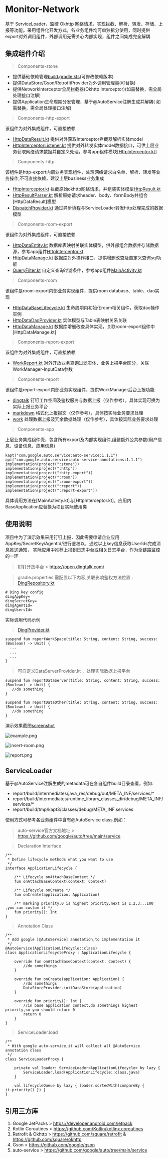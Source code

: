 # Monitor-Network

基于 ServiceLoader，监控 Okhttp
网络请求，实现拦截、解析、转发、存储、上报等功能。采用组件化开发方式，各业务组件均可单独拆分使用，同时提供export对外调用组件，外部调用无需关心内部实现，组件之间集成完全解耦

## 集成组件介绍

> Components-stone

- 提供基础依赖管理[build.gradle.kts](stone/build.gradle.kts)(可修改依赖版本)
- 提供DataStore/Gson/RetrofitProvider对外调用管理类(可替换)
- 提供NetworkInterceptor全局拦截器(Okhttp Interceptor)(如需替换，需全局处理接口注解)
- 提供Application生命周期分发管理，基于@AutoService注解生成并解耦(
  如需替换，需全局处理接口注解)

> Components-http-export

该组件为对外集成组件，可直接依赖

- [HttpDataResult.kt](http-export%2Fsrc%2Fmain%2Fjava%2Fcom%2Fmanna%2Fmonitor%2Fhttp%2Fexport%2FHttpDataResult.kt)
  提供对外获取Interceptor拦截器解析实体model
- [HttpInterceptorListener.kt](http-export%2Fsrc%2Fmain%2Fjava%2Fcom%2Fmanna%2Fmonitor%2Fhttp%2Fexport%2FHttpInterceptorListener.kt)
  提供对外转发实体model数据接口，可供上层业务获取网络请求数据并自定义处理，参考app组件模块[[HttpInterceptor.kt](app%2Fsrc%2Fmain%2Fjava%2Fcom%2Fmanna%2Fmonitor%2Fnetwork%2Finterceptor%2FHttpInterceptor.kt)]

> Components-http

该组件是http-export内部业务实现组件，处理网络请求白名单、解析、转发等业务操作,不可直接依赖，建议上层business业务集成

- [HttpInterceptor.kt](http%2Fsrc%2Fmain%2Fjava%2Fcom%2Fmanna%2Fmonitor%2Fhttp%2FHttpInterceptor.kt)
  拦截原始okhttp网络请求，并组装实体模型[HttpResult.kt](http%2Fsrc%2Fmain%2Fjava%2Fcom%2Fmanna%2Fmonitor%2Fhttp%2FHttpResult.kt)
- [HttpResultParser.kt](http%2Fsrc%2Fmain%2Fjava%2Fcom%2Fmanna%2Fmonitor%2Fhttp%2FHttpResultParser.kt)
  解析原始请求header、body、formBody并组合[HttpDataResult]模型
- [DispatchProvider.kt](http%2Fsrc%2Fmain%2Fjava%2Fcom%2Fmanna%2Fmonitor%2Fhttp%2FDispatchProvider.kt)
  通过异步协程与ServiceLoader转发http处理完成的数据模型

> Components-room-export

该组件为对外集成组件，可直接依赖

- [HttpDataEntity.kt](room-export%2Fsrc%2Fmain%2Fjava%2Fcom%2Fmanna%2Fmonitor%2Froom%2Fexport%2FHttpDataEntity.kt)
  数据库表映射关联实体模型，供外部组合数据并存储数据源，参考app组件[HttpInterceptor.kt](app%2Fsrc%2Fmain%2Fjava%2Fcom%2Fmanna%2Fmonitor%2Fnetwork%2Finterceptor%2FHttpInterceptor.kt)
- [HttpDataManage.kt](room-export%2Fsrc%2Fmain%2Fjava%2Fcom%2Fmanna%2Fmonitor%2Froom%2Fexport%2FHttpDataManage.kt)
  数据库对外操作接口，提供增删改查及自定义查询sql功能
- [QueryFilter.kt](room-export%2Fsrc%2Fmain%2Fjava%2Fcom%2Fmanna%2Fmonitor%2Froom%2Fexport%2FQueryFilter.kt)
  自定义查询过滤条件，参考app组件[MainActivity.kt](app%2Fsrc%2Fmain%2Fjava%2Fcom%2Fmanna%2Fmonitor%2Fnetwork%2FMainActivity.kt)

> Components-room

该组件是room-export内部业务实现组件，提供room database、table、dao实现

- [HttpDataBaseLifecycle.kt](room%2Fsrc%2Fmain%2Fjava%2Fcom%2Fmanna%2Fmonitor%2Froom%2FHttpDataBaseLifecycle.kt)
  生命周期内初始化room相关组件，获取dao操作实例
- [HttpDataDaoProvider.kt](room%2Fsrc%2Fmain%2Fjava%2Fcom%2Fmanna%2Fmonitor%2Froom%2FHttpDataDaoProvider.kt)
  实体模型与Table表映射关系关联
- [HttpDataManage.kt](room%2Fsrc%2Fmain%2Fjava%2Fcom%2Fmanna%2Fmonitor%2Froom%2FHttpDataManage.kt)
  数据库增删改查具体实现，关联room-export组件中[HttpDataManage.kt]

> Components-report-export

该组件为对外集成组件，可直接依赖

- [WorkReport.kt](report-export%2Fsrc%2Fmain%2Fjava%2Fcom%2Fmanna%2Fmonitor%2Freport%2Fexport%2FWorkReport.kt)
  对外开放业务查询过滤实体、业务上报平台区分，关联WorkManager-InputData参数

> Components-report

该组件是report-export内部业务实现组件，提供WorkManager后台上报功能

- [dingtalk](report%2Fsrc%2Fmain%2Fjava%2Fcom%2Fmanna%2Fmonitor%2Freport%2Fdingtalk)
  钉钉工作空间及鉴权服务与数据上报（仅作参考），具体实现可换为实际上报业务平台
- [markdown](report%2Fsrc%2Fmain%2Fjava%2Fcom%2Fmanna%2Fmonitor%2Freport%2Fmarkdown)
  格式化上报报文（仅作参考），具体按实际业务要求处理
- [work](report%2Fsrc%2Fmain%2Fjava%2Fcom%2Fmanna%2Fmonitor%2Freport%2Fwork)
  处理数据上报及冗余数据处理（仅作参考），具体按实际业务要求处理

> Components-app

上层业务集成组件壳，包含所有export及内部实现组件,组装额外公共参数(用户信息、设备信息、应用信息)

```
kapt("com.google.auto.service:auto-service:1.1.1")
api("com.google.auto.service:auto-service-annotations:1.1.1")
implementation(project(":stone"))
implementation(project(":http"))
implementation(project(":http-export"))
implementation(project(":room"))
implementation(project(":room-export"))
implementation(project(":report"))
implementation(project(":report-export"))
```

具体调用方法在[MainActivity.kt]与[HttpInterceptor.kt]，应用内BaseApplication应替换为项目实际使用类

## 使用说明

项目中为了演示效果采用钉钉上报，因此需要申请企业应用AppKey/SecretKey/AgentId/进行鉴权以，通过以上key信息获取UserIds完成消息推送通知，
实际应用中推荐上报到日志中台或相关日志平台，作为全链路监控的一环
> 钉钉开放平台 > https://open.dingtalk.com/

> gradle.properties
> 需配置以下内容,关联影响鉴权方法位置 : [DingRepository.kt](report%2Fsrc%2Fmain%2Fjava%2Fcom%2Fmanna%2Fmonitor%2Freport%2Fdingtalk%2FDingRepository.kt)

```
# Ding key config
dingAppKey=
dingSecretKey=
dingAgentId=
dingUsersId=
```

实际调用代码示例
> [DingProvider.kt](report%2Fsrc%2Fmain%2Fjava%2Fcom%2Fmanna%2Fmonitor%2Freport%2Fdingtalk%2FDingProvider.kt)

```
suspend fun reportWorkSpace(title: String, content: String, success: (Boolean) -> Unit) {
  ...
  ...
  ...
}
```

> 可自定义DataServerProvider.kt ，处理实际数据上报平台

```
suspend fun reportDataServer(title: String, content: String, success: (Boolean) -> Unit) {
   //do something
}

suspend fun reportDataOther(title: String, content: String, success: (Boolean) -> Unit) {
   //do something
}
```

演示效果截图[screenshot](screenshot)

![example.png](screenshot%2Fexample.png)

![insert-room.png](screenshot%2Finsert-room.png)

![report.png](screenshot%2Freport.png)

## ServiceLoader

基于@AutoService注解生成的metadata可在各自组件build目录查看，例如:

- report/build/intermediates/java_res/debug/out/META_INF/services/*
- report/build/intermediates/runtime_library_classes_dir/debug/META_INF/services/*
- report/build/tmp/kapt3/classes/debug/META_INF.services

使用方式可参考各业务组件中含有@AutoService class,例如：
> auto-service官方文档地址 > https://github.com/google/auto/tree/main/service

> Declaration Interface

```
/**
 * Define lifecycle methods what you want to use
 */
interface ApplicationLifecycle {

    /** Lifecycle onAttachBaseContext */
    fun onAttachBaseContext(context: Context)

    /** Lifecycle onCreate */
    fun onCreate(application: Application)

    /** marking priority,0 is highest priority,next is 1,2,3...100 ,you can custom it */
    fun priority(): Int
}
```

> Annotation Class

```
/**
 * Add google [@AutoService] annotation,to implementation it
 */
@AutoService(ApplicationLifecycle::class)
class ApplicationLifecycleProxy : ApplicationLifecycle {

    override fun onAttachBaseContext(context: Context) {
        //do somethings
    }

    override fun onCreate(application: Application) {
        //do somethings
        DataStoreProvider.initDataStore(application)
    }

    override fun priority(): Int {
        //in base application context,do somethings highest priority,so you should return 0
        return 0
    }
}
```

> ServiceLoader.load

```
/**
 * With google auto-service,it will collect all @AutoService annotation class
 */
class ServiceLoaderProxy {

    private val loader: ServiceLoader<ApplicationLifecycle> by lazy {
        ServiceLoader.load(ApplicationLifecycle::class.java)
    }

    val lifecycleQueue by lazy { loader.sortedWith(compareBy { it.priority() }) }
}
```

## 引用三方库

1. Google JetPacks > https://developer.android.com/jetpack
2. Kotlin Coroutines > https://github.com/Kotlin/kotlinx.coroutines
3. Retrofit & Okhttp > https://github.com/square/retrofit & https://github.com/square/okhttp
4. Gson > https://github.com/google/gson
5. auto-service > https://github.com/google/auto/tree/main/service